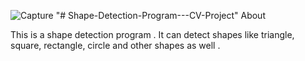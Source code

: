 ![Capture](https://user-images.githubusercontent.com/61903132/117544534-cdfadf80-b043-11eb-9d9b-d156ff33e70f.PNG)
"# Shape-Detection-Program---CV-Project" 
About

This is a shape detection program . It can detect shapes like triangle, square, rectangle, circle and other  shapes as well .
